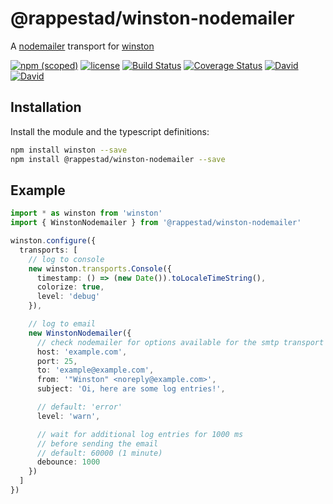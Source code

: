 # @rappestad/winston-nodemailer
A [nodemailer](https://www.npmjs.com/package/nodemailer) transport for [winston](https://www.npmjs.com/package/winston)

[![npm (scoped)](https://img.shields.io/npm/v/@rappestad/winston-nodemailer.svg)](https://www.npmjs.com/package/@rappestad/winston-nodemailer)
[![license](https://img.shields.io/github/license/rappestad/winston-nodemailer.svg)](https://github.com/rappestad/winston-nodemailer/blob/master/LICENSE)
[![Build Status](https://img.shields.io/travis/rappestad/winston-nodemailer.svg)](https://travis-ci.org/rappestad/winston-nodemailer)
[![Coverage Status](https://img.shields.io/coveralls/rappestad/winston-nodemailer.svg)](https://coveralls.io/github/rappestad/winston-nodemailer?branch=master)
[![David](https://img.shields.io/david/peer/rappestad/winston-nodemailer.svg)]()
[![David](https://img.shields.io/david/dev/rappestad/winston-nodemailer.svg)]()

## Installation
Install the module and the typescript definitions:
```bash
npm install winston --save
npm install @rappestad/winston-nodemailer --save
```

## Example
```typescript
import * as winston from 'winston'
import { WinstonNodemailer } from '@rappestad/winston-nodemailer'

winston.configure({
  transports: [
    // log to console
    new winston.transports.Console({
      timestamp: () => (new Date()).toLocaleTimeString(),
      colorize: true,
      level: 'debug'
    }),

    // log to email
    new WinstonNodemailer({
      // check nodemailer for options available for the smtp transport
      host: 'example.com',
      port: 25,
      to: 'example@example.com',
      from: '"Winston" <noreply@example.com>',
      subject: 'Oi, here are some log entries!',

      // default: 'error'
      level: 'warn',

      // wait for additional log entries for 1000 ms
      // before sending the email
      // default: 60000 (1 minute)
      debounce: 1000
    })
  ]
})
```
